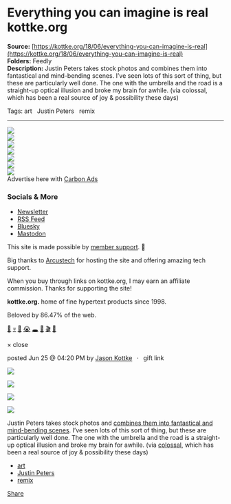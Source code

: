 # Everything you can imagine is real kottke.org

**Source:** [https://kottke.org/18/06/everything-you-can-imagine-is-real](https://kottke.org/18/06/everything-you-can-imagine-is-real)  
**Folders:** Feedly  
**Description:** Justin Peters takes stock photos and combines them into fantastical and mind-bending scenes. I’ve seen lots of this sort of thing, but these are particularly well done. The one with the umbrella and the road is a straight-up optical illusion and broke my brain for awhile. (via colossal, which has been a real source of joy & possibility these days)

Tags: art   Justin Peters   remix

---

<div>

<div>

<div>


<div>
<a href="https://kottke.org/"><img src="https://kottke.org/cdn-cgi/image/format=auto,fit=scale-down,width=200,metadata=none/images/2024/logo-colors/color-27.jpg"></a>




</div>


<div><img src="https://kottke.org/cdn-cgi/image/format=auto,fit=scale-down,width=200,metadata=none/images/2024/logo-colors/circle-mask.png">



</div>


<div>
<a href="https://kottke.org/"><img src="https://kottke.org/cdn-cgi/image/format=auto,fit=scale-down,width=200,metadata=none/images/2024/logo-colors/color-10.jpg"></a>



</div>


<div><img src="https://kottke.org/cdn-cgi/image/format=auto,fit=scale-down,width=200,metadata=none/images/2024/logo-colors/circle-mask.png">



</div>


<div>
<a href="https://kottke.org/"><img src="https://kottke.org/cdn-cgi/image/format=auto,fit=scale-down,width=200,metadata=none/images/2024/logo-colors/color-28.jpg"></a>



</div>


<div><img src="https://kottke.org/cdn-cgi/image/format=auto,fit=scale-down,width=200,metadata=none/images/2024/logo-colors/circle-mask.png">



</div>


<div>
<a href="https://kottke.org/"><img src="https://kottke.org/cdn-cgi/image/format=auto,fit=scale-down,width=200,metadata=none/images/2024/logo-colors/color-7.jpg"></a>




</div>



</div>
</div>





<div>


<div>Advertise here with <a href="http://carbonads.net/?utm_source=kottkeorg&amp;utm_medium=ad_via_link&amp;utm_campaign=in_unit&amp;utm_term=carbon">Carbon Ads</a></div>
</div>

<div>
<div>

<h3>Socials &amp; More</h3>

<ul>
<li><a href="https://kottke.org/newsletter">Newsletter</a></li>
<li><a href="http://feeds.kottke.org/main">RSS Feed</a></li>
<li><a href="https://bsky.app/profile/kottke.org">Bluesky</a></li>
<li><a href="https://mastodon.social/@kottke">Mastodon</a></li>
</ul>

</div>

<p>This site is made possible by <a href="https://kottke.org/members">member support</a>. 💞</p>

<p>Big thanks to <a href="https://www.arcustech.com/">Arcustech</a> for hosting the site and offering amazing tech support.</p>

<p>When you buy through links on kottke.org, I may earn an affiliate commission. Thanks for supporting the site!</p>

<p><strong>kottke.org.</strong> home of fine hypertext products since 1998.</p>

<p>Beloved by 86.47% of the web.</p>

<p><a href="https://kottke.org/tag/burgers">🍔</a>  <a href="https://kottke.org/tag/death">💀</a>  <a href="https://kottke.org/tag/photography">📸</a>  <a href="https://kottke.org/tag/crying%20at%20work">😭</a>  <a href="https://kottke.org/tag/black%20holes">🕳️</a>  <a href="https://kottke.org/tag/Old%20Custer">🤠</a>  <a href="https://kottke.org/tag/film%20school">🎬</a>  <a href="https://kottke.org/tag/potatoes">🥔</a></p></div>

<div>


<div>
  <div>× close</div>
  <div>
    
    
  </div>
</div>




<div>
<div>

posted <time>Jun 25 @ 04:20 PM</time> by <a href="http://www.kottke.org">Jason Kottke</a><span>  ·  <span>gift link</span></span>



</div>




<p><img src="https://kottke.org/18/06/metadata=none/plus/misc/images/justin-peters-01.jpg"></p>

<p><img src="https://kottke.org/18/06/metadata=none/plus/misc/images/justin-peters-02.jpg"></p>

<p><img src="https://kottke.org/18/06/metadata=none/plus/misc/images/justin-peters-03.jpg"></p>

<p><img src="https://kottke.org/18/06/metadata=none/plus/misc/images/justin-peters-04.jpg"></p>

<p>Justin Peters takes stock photos and <a href="https://jstnptrs.myportfolio.com/">combines them into fantastical and mind-bending scenes</a>. I’ve seen lots of this sort of thing, but these are particularly well done. The one with the umbrella and the road is a straight-up optical illusion and broke my brain for awhile. (via <a href="http://www.thisiscolossal.com/2018/06/lovely-photo-manipulations-utilizing-stock-photography-by-justin-peters/">colossal</a>, which has been a real source of joy &amp; possibility these days)</p>

<ul><li><a href="https://kottke.org/tag/art">art</a></li><li><a href="https://kottke.org/tag/Justin%20Peters">Justin Peters</a></li><li><a href="https://kottke.org/tag/remix">remix</a></li></ul>






<div>




<a href="https://kottke.org/18/06/everything-you-can-imagine-is-real"><span>Share</span></a>
</div>

</div>








</div>




</div>
